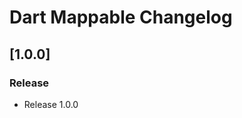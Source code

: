 <!-- Keep a Changelog guide -> https://keepachangelog.com -->

# Dart Mappable Changelog

## [1.0.0]

### Release

- Release 1.0.0